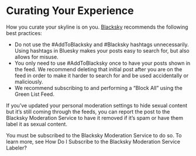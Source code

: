 # Curating Your Experience

How you curate your skyline is on you. [Blacksky](https://bsky.app/profile/blacksky.app) recommends the following best practices:
- Do not use the #AddToBlacksky and #Blacksky hashtags unnecessarily. Using hashtags in Bluesky makes your posts easy to search for, but also allows for misuse.
- You only need to use #AddToBlacksky once to have your posts shown in the feed. We recommend deleting that initial post after you are on the feed in order to make it harder to search for and be used accidentally or maliciously.
- We recommend subscribing to and performing a “Block All” using the Green List Feed.

If you’ve updated your personal moderation settings to hide sexual content but it’s still coming through the feeds, you can report the post to the Blacksky Moderation Service to have it removed if it’s spam or have them label it as sexual content.

You must be subscribed to the Blacksky Moderation Service to do so. To learn more, see How Do I Subscribe to the Blacksky Moderation Service Labeler?

